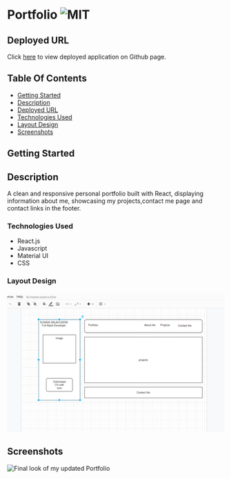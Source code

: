 # Portfolio ![MIT](https://img.shields.io/static/v1?label=MIT&message=License&color=blue)

## Deployed URL

Click [here](#) to view deployed application on Github page.

## Table Of Contents

- [Getting Started](#getting-started)
- [Description](#description)
- [Deployed URL](#deployed-url)
- [Technologies Used](#technologies-used)
- [Layout Design](#layout-design)
- [Screenshots](#screenshots)

## Getting Started

## Description

A clean and responsive personal portfolio built with React, displaying information about me, showcasing my projects,contact me page and contact links in the footer.

### Technologies Used

- React.js
- Javascript
- Material UI
- CSS

### Layout Design

![Layout design for my Portfolio](./src/assets/designs/design-layout.png)

## Screenshots

![Final look of my updated Portfolio](./assets/screenshots/portfolio.png)
